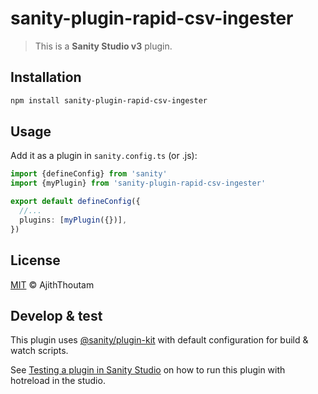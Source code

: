 # sanity-plugin-rapid-csv-ingester

> This is a **Sanity Studio v3** plugin.

## Installation

```sh
npm install sanity-plugin-rapid-csv-ingester
```

## Usage

Add it as a plugin in `sanity.config.ts` (or .js):

```ts
import {defineConfig} from 'sanity'
import {myPlugin} from 'sanity-plugin-rapid-csv-ingester'

export default defineConfig({
  //...
  plugins: [myPlugin({})],
})
```

## License

[MIT](LICENSE) © AjithThoutam

## Develop & test

This plugin uses [@sanity/plugin-kit](https://github.com/sanity-io/plugin-kit)
with default configuration for build & watch scripts.

See [Testing a plugin in Sanity Studio](https://github.com/sanity-io/plugin-kit#testing-a-plugin-in-sanity-studio)
on how to run this plugin with hotreload in the studio.
